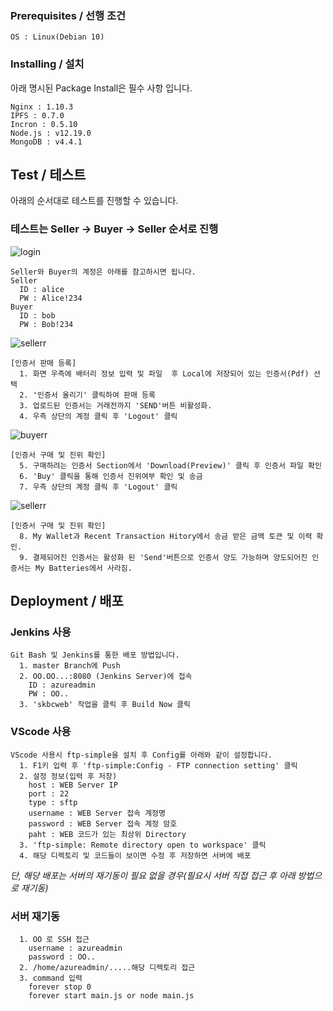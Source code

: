 ### Prerequisites / 선행 조건

```
OS : Linux(Debian 10)
```

### Installing / 설치

아래 명시된 Package Install은 필수 사항 입니다.

```
Nginx : 1.10.3
IPFS : 0.7.0
Incron : 0.5.10
Node.js : v12.19.0
MongoDB : v4.4.1
```

## Test / 테스트

아래의 순서대로 테스트를 진행할 수 있습니다.

### 테스트는 Seller -> Buyer -> Seller 순서로 진행
![login](https://user-images.githubusercontent.com/41175032/99395632-0f77c100-2924-11eb-842e-3499b5852608.PNG)
```
Seller와 Buyer의 계정은 아래를 참고하시면 됩니다.
Seller
  ID : alice
  PW : Alice!234
Buyer
  ID : bob
  PW : Bob!234
```
![sellerr](https://user-images.githubusercontent.com/41175032/99395633-0f77c100-2924-11eb-94bf-73664e175da3.png)
```
[인증서 판매 등록]
  1. 화면 우측에 배터리 정보 입력 및 파일  후 Local에 저장되어 있는 인증서(Pdf) 선택
  2. '인증서 올리기' 클릭하여 판매 등록
  3. 업로드된 인증서는 거래전까지 'SEND'버튼 비활성화.
  4. 우측 상단의 계정 클릭 후 'Logout' 클릭
```
![buyerr](https://user-images.githubusercontent.com/41175032/99395627-0d156700-2924-11eb-8219-dcd57e5059e5.png)  
```
[인증서 구매 및 진위 확인]
  5. 구매하려는 인증서 Section에서 'Download(Preview)' 클릭 후 인증서 파일 확인
  6. 'Buy' 클릭을 통해 인증서 진위여부 확인 및 송금
  7. 우측 상단의 계정 클릭 후 'Logout' 클릭
```
![sellerr](https://user-images.githubusercontent.com/41175032/99395633-0f77c100-2924-11eb-94bf-73664e175da3.png)
```
[인증서 구매 및 진위 확인]
  8. My Wallet과 Recent Transaction Hitory에서 송금 받은 금액 토큰 및 이력 확인.
  9. 결제되어진 인증서는 활성화 된 'Send'버튼으로 인증서 양도 가능하며 양도되어진 인증서는 My Batteries에서 사라짐.
```

## Deployment / 배포

### Jenkins 사용
```
Git Bash 및 Jenkins를 통한 배포 방법입니다.
  1. master Branch에 Push
  2. OO.OO...:8080 (Jenkins Server)에 접속
    ID : azureadmin
    PW : OO..
  3. 'skbcweb' 작업을 클릭 후 Build Now 클릭
```
### VScode 사용
```
VScode 사용시 ftp-simple을 설치 후 Config를 아래와 같이 설정합니다.
  1. F1키 입력 후 'ftp-simple:Config - FTP connection setting' 클릭
  2. 설정 정보(입력 후 저장)
    host : WEB Server IP
    port : 22
    type : sftp
    username : WEB Server 접속 계정명
    password : WEB Server 접속 계정 암호
    paht : WEB 코드가 있는 최상위 Directory
  3. 'ftp-simple: Remote directory open to workspace' 클릭
  4. 해당 디렉토리 및 코드들이 보이면 수정 후 저장하면 서버에 배포
```
*단, 해당 배포는 서버의 재기동이 필요 없을 경우(필요시 서버 직접 접근 후 아래 방법으로 재기동)*
### 서버 재기동
```
  1. OO 로 SSH 접근
    username : azureadmin
    password : OO..
  2. /home/azureadmin/.....해당 디렉토리 접근
  3. command 입력
    forever stop 0
    forever start main.js or node main.js
```
